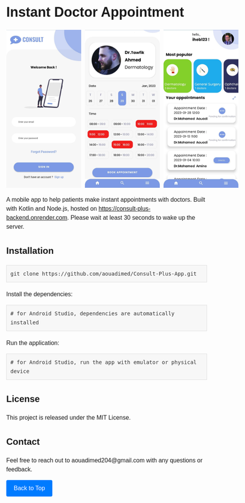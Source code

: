 <!DOCTYPE html>
<html>
  <head>
    <meta charset="UTF-8">
    <title>Instant Doctor Appointment</title>
    <style>
      body {
        font-family: Arial, sans-serif;
        font-size: 16px;
        line-height: 1.5;
        margin: 0;
        padding: 0;
      }
      h1 {
        font-size: 36px;
        font-weight: bold;
        margin: 0 0 20px;
      }
      img {
        max-width: 100%;
        height: auto;
      }
      .container {
        max-width: 800px;
        margin: 0 auto;
        padding: 20px;
      }
   .preview {
        display: flex;
        justify-content: space-between;
        margin: 20px 0;
      }
      .preview img {
        margin-right: 10px;
      }
      .button {
        display: inline-block;
        padding: 10px 20px;
        background-color: #007bff;
        color: #fff;
        text-decoration: none;
        border-radius: 4px;
        transition: background-color 0.2s;
      }
.button:hover {
        background-color: #0062cc;
      }
      pre {
        background-color: #f7f7f7;
        border: 1px solid #ddd;
        padding: 10px;
        margin-bottom: 20px;
        overflow-x: auto;
      }
      code {
        background-color: #f7f7f7;
        padding: 2px 4px;
        font-family: monospace;
        font-size: 14px;
        color: #333;
      }
    </style>
  </head>
  <body>
    <div class="container">
      <h1>Instant Doctor Appointment</h1>
<div class="preview">
        <img src="1.jpg" width="200" />
        <img src="2.jpg" width="200" />
        <img src="3.jpg" width="200" />
      </div>
      <p>A mobile app to help patients make instant appointments with doctors. Built with Kotlin and Node.js, hosted on <a href="https://consult-plus-backend.onrender.com">https://consult-plus-backend.onrender.com</a>. Please wait at least 30 seconds to wake up the server.</p>
      <h2>Installation</h2>
      <pre><code>git clone https://github.com/aouadimed/Consult-Plus-App.git</code></pre>
      <p>Install the dependencies:</p>
      <pre><code># for Android Studio, dependencies are automatically installed</code></pre>
      <p>Run the application:</p>
      <pre><code># for Android Studio, run the app with emulator or physical device</code></pre>
      <h2>License</h2>
      <p>This project is released under the MIT License.</p>
      <h2>Contact</h2>
      <p>Feel free to reach out to aouadimed204@gmail.com with any questions or feedback.</p>
      <a href="#" class="button">Back to Top</a>
    </div>
  </body>
</html>
